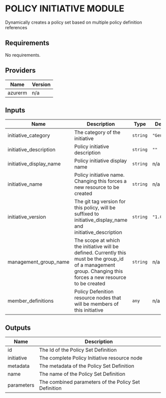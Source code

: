 # POLICY INITIATIVE MODULE

Dynamically creates a policy set based on multiple policy definition references

## Requirements

No requirements.

## Providers

| Name | Version |
|------|---------|
| azurerm | n/a |

## Inputs

| Name | Description | Type | Default | Required |
|------|-------------|------|---------|:--------:|
| initiative\_category | The category of the initiative | `string` | `"General"` | no |
| initiative\_description | Policy initiative description | `string` | `""` | no |
| initiative\_display\_name | Policy initiative display name | `string` | n/a | yes |
| initiative\_name | Policy initiative name. Changing this forces a new resource to be created | `string` | n/a | yes |
| initiative\_version | The git tag version for this policy, will be suffixed to initiative\_display\_name and initiative\_description | `string` | `"1.0.0"` | no |
| management\_group\_name | The scope at which the initiative will be defined. Currently this must be the group\_id of a management group. Changing this forces a new resource to be created | `string` | n/a | yes |
| member\_definitions | Policy Defenition resource nodes that will be members of this initiative | `any` | n/a | yes |

## Outputs

| Name | Description |
|------|-------------|
| id | The Id of the Policy Set Definition |
| initiative | The complete Policy Initiative resource node |
| metadata | The metadata of the Policy Set Definition |
| name | The name of the Policy Set Definition |
| parameters | The combined parameters of the Policy Set Definition |

